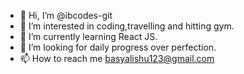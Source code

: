 - 👋 Hi, I’m @ibcodes-git
- 👀 I’m interested in coding,travelling and hitting gym.
- 🌱 I’m currently learning React JS.
- 💞️ I’m looking for daily progress over perfection.
- 📫 How to reach me basyalishu123@gmail.com

<!---
ibcodes-git/ibcodes-git is a ✨ special ✨ repository because its `README.md` (this file) appears on your GitHub profile.
You can click the Preview link to take a look at your changes.
--->

